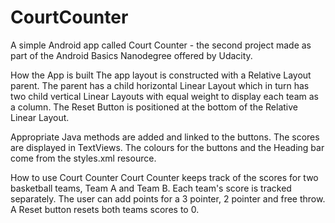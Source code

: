 # CourtCounter
A simple Android app called Court Counter - the second project made as part of the Android Basics Nanodegree offered by Udacity. 

How the App is built
The app layout is constructed with a Relative Layout parent. The parent has a child horizontal Linear Layout which in turn has two child vertical Linear Layouts with equal weight to display each team as a column. The Reset Button is positioned at the bottom of the Relative Linear Layout. 

Appropriate Java methods are added and linked to the buttons. The scores are displayed in TextViews. The colours for the buttons and the Heading bar come from the styles.xml resource. 


How to use Court Counter
Court Counter keeps track of the scores for two basketball teams, Team A and Team B. Each team's score is tracked separately. The user can add points for a 3 pointer, 2 pointer and free throw. A Reset button resets both teams scores to 0. 



